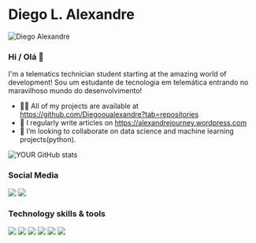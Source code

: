 # Diego L. Alexandre

<p align="left"><img src="https://komarev.com/ghpvc/?username=Diegooualexandre" alt="Diego Alexandre" /></p>

### Hi / Olá 👋
I'm a telematics technician student starting at the amazing world of development!
Sou um estudante de tecnologia em telemática entrando no maravilhoso mundo do desenvolvimento!
- 👨‍💻 All of my projects are available at https://github.com/Diegooualexandre?tab=repositories
- 📝 I regularly write articles on https://alexandrejourney.wordpress.com
- 🤝 I’m looking to collaborate on data science and machine learning projects(python). 

![YOUR GitHub stats](https://github-readme-stats.vercel.app/api?username=Diegooualexandre&show_icons=true&theme=dark)


### Social Media
[<img src="https://img.shields.io/badge/twitter-%231DA1F2.svg?&style=for-the-badge&logo=twitter&logoColor=white" />](https://twitter.com/DiegoAlexandreX)   [<img src="https://img.shields.io/badge/linkedin-%230077B5.svg?&style=for-the-badge&logo=linkedin&logoColor=white" />](https://www.linkedin.com/in/diegooalexandre/) 

### Technology skills & tools
[<img src="https://img.shields.io/badge/Python-FFD43B?style=for-the-badge&logo=python&logoColor=darkgreen" />](https://www.python.org/)   [<img src="https://img.shields.io/badge/HTML5-E34F26?style=for-the-badge&logo=html5&logoColor=white" />](https://developer.mozilla.org/en-US/docs/Learn/HTML) [<img src="https://img.shields.io/badge/CSS3-1572B6?style=for-the-badge&logo=css3&logoColor=white" />](https://developer.mozilla.org/en-US/docs/Learn/CSS/First_steps)   [<img src="https://img.shields.io/badge/JavaScript-323330?style=for-the-badge&logo=javascript&logoColor=F7DF1E" />](https://developer.mozilla.org/pt-BR/docs/Learn/JavaScript)    [<img src="https://img.shields.io/badge/pycharm-143?style=for-the-badge&logo=pycharm&logoColor=black&color=black&labelColor=green" />](https://www.jetbrains.com/pt-br/pycharm/download/#section=windows)  [<img src="https://img.shields.io/badge/Visual_Studio_Code-0078D4?style=for-the-badge&logo=visual%20studio%20code&logoColor=white" />](https://code.visualstudio.com/)


